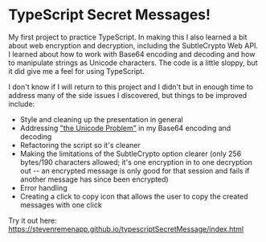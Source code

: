 # TypeScript Secret Messages!

My first project to practice TypeScript. In making this I also learned a bit about web encryption and decryption, including the SubtleCrypto Web API. I learned about how to work with Base64 encoding and decoding and how to manipulate strings as Unicode characters. The code is a little sloppy, but it did give me a feel for using TypeScript.

I don't know if I will return to this project and I didn't but in enough time to address many of the side issues I discovered, but things to be improved include:

- Style and cleaning up the presentation in general
- Addressing ["the Unicode Problem"](https://developer.mozilla.org/en-US/docs/Web/API/WindowBase64/Base64_encoding_and_decoding#The_Unicode_Problem) in my Base64 encoding and decoding
- Refactoring the script so it's cleaner
- Making the limitations of the SubtleCrypto option clearer (only 256 bytes/190 characters allowed; it's one encryption in to one decryption out -- an encrypted message is only good for that session and fails if another message has since been encrypted)
- Error handling
- Creating a click to copy icon that allows the user to copy the created messages with one click

Try it out here: https://stevenremenapp.github.io/typescriptSecretMessage/index.html